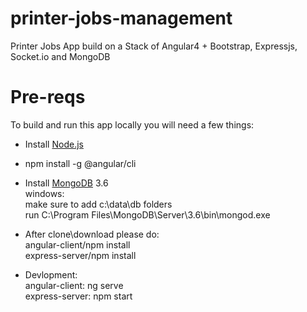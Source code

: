 # printer-jobs-management

Printer Jobs App build on a Stack of Angular4 + Bootstrap, Expressjs, Socket.io and MongoDB

# Pre-reqs
To build and run this app locally you will need a few things:
- Install [Node.js](https://nodejs.org/en/)
- npm install -g @angular/cli</br>
- Install [MongoDB](https://docs.mongodb.com/manual/installation/) 3.6</br> 
	windows:</br> 
	   make sure to add c:\data\db folders</br> 
	   run C:\Program Files\MongoDB\Server\3.6\bin\mongod.exe</br> 
	   
- After clone\download please do:</br>
	angular-client/npm install</br> 
	express-server/npm install</br>
	
- Devlopment:</br>
	angular-client: ng serve</br>
	express-server: npm start</br>
	
	

